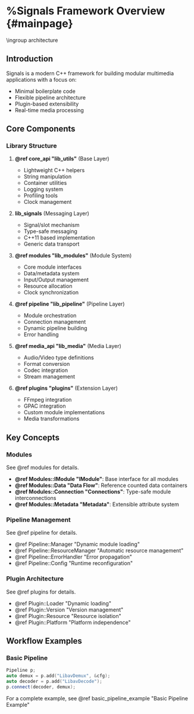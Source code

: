 # %Signals Framework Overview {#mainpage}
\ingroup architecture

## Introduction
Signals is a modern C++ framework for building modular multimedia applications with a focus on:
- Minimal boilerplate code
- Flexible pipeline architecture
- Plugin-based extensibility
- Real-time media processing

## Core Components 

### Library Structure
1. **@ref core_api "lib_utils"** (Base Layer)
   - Lightweight C++ helpers
   - String manipulation
   - Container utilities
   - Logging system
   - Profiling tools
   - Clock management

2. **lib_signals** (Messaging Layer)
   - Signal/slot mechanism
   - Type-safe messaging
   - C++11 based implementation
   - Generic data transport

3. **@ref modules "lib_modules"** (Module System)
   - Core module interfaces
   - Data/metadata system
   - Input/Output management
   - Resource allocation
   - Clock synchronization

4. **@ref pipeline "lib_pipeline"** (Pipeline Layer)
   - Module orchestration
   - Connection management
   - Dynamic pipeline building
   - Error handling

5. **@ref media_api "lib_media"** (Media Layer)
   - Audio/Video type definitions
   - Format conversion
   - Codec integration
   - Stream management

6. **@ref plugins "plugins"** (Extension Layer)
   - FFmpeg integration
   - GPAC integration
   - Custom module implementations
   - Media transformations

## Key Concepts

### Modules 
See @ref modules for details.
- **@ref Modules::IModule "IModule"**: Base interface for all modules
- **@ref Modules::Data "Data Flow"**: Reference counted data containers
- **@ref Modules::Connection "Connections"**: Type-safe module interconnections
- **@ref Modules::Metadata "Metadata"**: Extensible attribute system

### Pipeline Management
See @ref pipeline for details.
- @ref Pipeline::Manager "Dynamic module loading"
- @ref Pipeline::ResourceManager "Automatic resource management"
- @ref Pipeline::ErrorHandler "Error propagation"
- @ref Pipeline::Config "Runtime reconfiguration"

### Plugin Architecture
See @ref plugins for details.
- @ref Plugin::Loader "Dynamic loading"
- @ref Plugin::Version "Version management"
- @ref Plugin::Resource "Resource isolation"
- @ref Plugin::Platform "Platform independence"

## Workflow Examples

### Basic Pipeline

```cpp
Pipeline p;
auto demux = p.add("LibavDemux", &cfg);
auto decoder = p.add("LibavDecode");
p.connect(decoder, demux);
```
For a complete example, see @ref basic_pipeline_example "Basic Pipeline Example"
